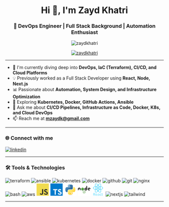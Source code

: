 <h1 align="center">Hi 👋, I'm Zayd Khatri</h1>
<h3 align="center">🚀 DevOps Engineer | Full Stack Background | Automation Enthusiast</h3>

<p align="center">
  <img src="https://komarev.com/ghpvc/?username=zaydkhatri&label=Profile%20views&color=0e75b6&style=flat" alt="zaydkhatri" />
</p>

<p align="center">
  <a href="https://github.com/ryo-ma/github-profile-trophy">
    <img src="https://github-profile-trophy.vercel.app/?username=zaydkhatri&theme=onedark" alt="zaydkhatri" />
  </a>
</p>

---

- 🔧 I'm currently diving deep into **DevOps, IaC (Terraform), CI/CD, and Cloud Platforms**
- 💡 Previously worked as a Full Stack Developer using **React, Node, Next.js**
- 📊 Passionate about **Automation, System Design, and Infrastructure Optimization**
- 🤖 Exploring **Kubernetes, Docker, GitHub Actions, Ansible**
- 💬 Ask me about **CI/CD Pipelines, Infrastructure as Code, Docker, K8s, and Cloud DevOps**
- 📫 Reach me at **mzaydk@gmail.com**

---

<h3 align="left">🌐 Connect with me</h3>
<p align="left">
  <a href="https://linkedin.com/in/zayd-khatri-9ba749239/" target="_blank">
    <img align="center" src="https://raw.githubusercontent.com/rahuldkjain/github-profile-readme-generator/master/src/images/icons/Social/linked-in-alt.svg" alt="linkedin" height="30" width="40" />
  </a>
</p>

---

<h3 align="left">🛠️ Tools & Technologies</h3>
<p align="left">
  <!-- DevOps Tools -->
  <img src="https://www.vectorlogo.zone/logos/terraformio/terraformio-icon.svg" alt="terraform" width="40" height="40"/>
  <img src="https://www.vectorlogo.zone/logos/ansible/ansible-icon.svg" alt="ansible" width="40" height="40"/>
  <img src="https://www.vectorlogo.zone/logos/kubernetes/kubernetes-icon.svg" alt="kubernetes" width="40" height="40"/>
  <img src="https://www.vectorlogo.zone/logos/docker/docker-icon.svg" alt="docker" width="40" height="40"/>
  <img src="https://www.vectorlogo.zone/logos/github/github-tile.svg" alt="github" width="40" height="40"/>
  <img src="https://cdn.jsdelivr.net/gh/devicons/devicon/icons/git/git-original.svg" alt="git" width="40" height="40"/>
  <img src="https://www.vectorlogo.zone/logos/nginx/nginx-icon.svg" alt="nginx" width="40" height="40"/>
  <img src="https://cdn.jsdelivr.net/gh/devicons/devicon/icons/bash/bash-original.svg" alt="bash" width="40" height="40"/>
  <img src="https://www.vectorlogo.zone/logos/amazon_aws/amazon_aws-icon.svg" alt="aws" width="40" height="40"/>

  <!-- Programming & Web -->
  <img src="https://raw.githubusercontent.com/devicons/devicon/master/icons/javascript/javascript-original.svg" alt="javascript" width="40" height="40"/>
  <img src="https://raw.githubusercontent.com/devicons/devicon/master/icons/typescript/typescript-original.svg" alt="typescript" width="40" height="40"/>
  <img src="https://raw.githubusercontent.com/devicons/devicon/master/icons/python/python-original.svg" alt="python" width="40" height="40"/>
  <img src="https://raw.githubusercontent.com/devicons/devicon/master/icons/nodejs/nodejs-original-wordmark.svg" alt="nodejs" width="40" height="40"/>
  <img src="https://raw.githubusercontent.com/devicons/devicon/master/icons/react/react-original-wordmark.svg" alt="react" width="40" height="40"/>
  <img src="https://cdn.worldvectorlogo.com/logos/nextjs-2.svg" alt="nextjs" width="40" height="40"/>
  <img src="https://www.vectorlogo.zone/logos/tailwindcss/tailwindcss-icon.svg" alt="tailwind" width="40" height="40"/>
</p>

---

<!--
<h3 align="left">📊 GitHub Stats</h3>
<p>
  <img align="center" src="https://github-readme-stats.vercel.app/api/top-langs/?username=zaydkhatri&layout=compact&theme=tokyonight" />
</p>
<p>
  <img align="center" src="https://github-readme-stats.vercel.app/api?username=zaydkhatri&show_icons=true&theme=tokyonight" />
</p>
<p>
  <img align="center" src="https://github-readme-streak-stats.herokuapp.com/?user=zaydkhatri&theme=tokyonight" />
</p>
-->
